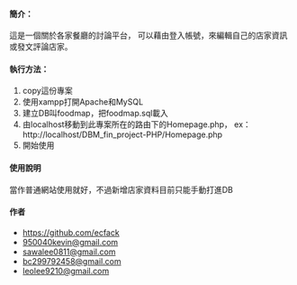 #### 簡介：
這是一個關於各家餐廳的討論平台，
可以藉由登入帳號，來編輯自己的店家資訊或發文評論店家。

#### 執行方法：
1. copy這份專案
2. 使用xampp打開Apache和MySQL
3. 建立DB叫foodmap，把foodmap.sql載入
4. 由localhost移動到此專案所在的路由下的Homepage.php，
   ex：http://localhost/DBM_fin_project-PHP/Homepage.php
4. 開始使用

#### 使用說明
當作普通網站使用就好，不過新增店家資料目前只能手動打進DB

#### 作者
* <https://github.com/ecfack>
* <950040kevin@gmail.com>
* <sawalee0811@gmail.com>
* <bc299792458@gmail.com>
* <leolee9210@gmail.com>
